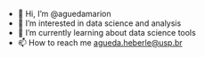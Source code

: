 - 👋 Hi, I’m @aguedamarion
- 👀 I’m interested in data science and analysis
- 🌱 I’m currently learning about data science tools
- 📫 How to reach me agueda.heberle@usp.br

<!---
aguedamarion/aguedamarion is a ✨ special ✨ repository because its `README.md` (this file) appears on your GitHub profile.
You can click the Preview link to take a look at your changes.
--->
